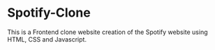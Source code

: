 # Spotify-Clone
This is a Frontend clone website creation of the Spotify website using HTML, CSS and Javascript.
